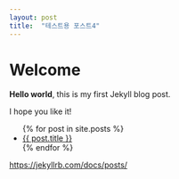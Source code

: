 ```yaml
---
layout: post
title:  "테스트용 포스트4"
---
```


# Welcome

**Hello world**, this is my first Jekyll blog post.

I hope you like it!

<ul>
  {% for post in site.posts %}
    <li>
      <a href="{{ post.url }}">{{ post.title }}</a>
    </li>
  {% endfor %}
</ul>

https://jekyllrb.com/docs/posts/

